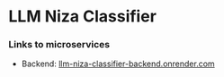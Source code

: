 # LLM Niza Classifier

### Links to microservices
- Backend: [llm-niza-classifier-backend.onrender.com](https://llm-niza-classifier-backend.onrender.com)